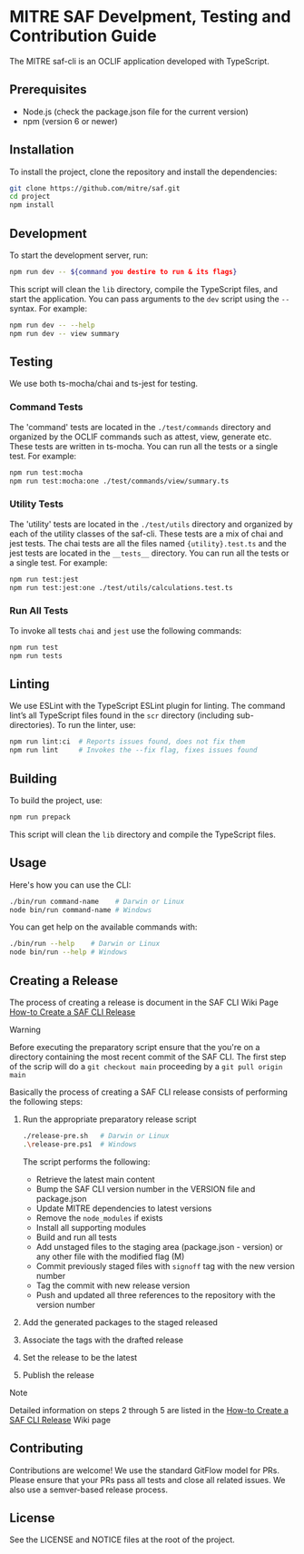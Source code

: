 # MITRE SAF Develpment, Testing and Contribution Guide

The MITRE saf-cli is an OCLIF application developed with TypeScript.

## Prerequisites

- Node.js (check the package.json file for the current version)
- npm (version 6 or newer)

## Installation

To install the project, clone the repository and install the dependencies:

```bash
git clone https://github.com/mitre/saf.git
cd project
npm install
```

## Development

To start the development server, run:

```bash
npm run dev -- ${command you destire to run & its flags}
```

This script will clean the `lib` directory, compile the TypeScript files, and start the application. You can pass arguments to the `dev` script using the `--` syntax. For example:

```bash
npm run dev -- --help
npm run dev -- view summary
```

## Testing

We use both ts-mocha/chai and ts-jest for testing.

### Command Tests

The 'command' tests are located in the `./test/commands` directory and organized by the OCLIF commands such as attest, view, generate etc. These tests are written in ts-mocha. You can run all the tests or a single test. For example:

```bash
npm run test:mocha
npm run test:mocha:one ./test/commands/view/summary.ts
```

### Utility Tests

The 'utility' tests are located in the `./test/utils` directory and organized by each of the utility classes of the saf-cli. These tests are a mix of chai and jest tests. The chai tests are all the files named `{utility}.test.ts` and the jest tests are located in the `__tests__` directory. You can run all the tests or a single test. For example:

```bash
npm run test:jest
npm run test:jest:one ./test/utils/calculations.test.ts
```
### Run All Tests
To invoke all tests `chai` and `jest` use the following commands:
```bash
npm run test
npm run tests
```

## Linting

We use ESLint with the TypeScript ESLint plugin for linting. The command lint’s all TypeScript files found in the `scr` directory (including sub-directories). To run the linter, use:

```bash
npm run lint:ci  # Reports issues found, does not fix them
npm run lint     # Invokes the --fix flag, fixes issues found
```

## Building

To build the project, use:

```bash
npm run prepack
```

This script will clean the `lib` directory and compile the TypeScript files.

## Usage

Here's how you can use the CLI:

```bash
./bin/run command-name    # Darwin or Linux
node bin/run command-name # Windows
```

You can get help on the available commands with:

```bash
./bin/run --help    # Darwin or Linux
node bin/run --help # Windows
```
## Creating a Release
The process of creating a release is document in the SAF CLI Wiki Page [How-to Create a SAF CLI Release](https://github.com/mitre/saf/wiki/How%E2%80%90to-Create-a-SAF-CLI-Release)

>[!WARNING]
> Before executing the preparatory script ensure that the you're on a directory containing the most recent commit of the SAF CLI. The first step of the scrip will do a `git checkout main` proceeding by a `git pull origin main`

Basically the process of creating a SAF CLI release consists of performing the following steps:

1. Run the appropriate preparatory release script
    ```bash
    ./release-pre.sh   # Darwin or Linux
    .\release-pre.ps1  # Windows
    ```
    The script performs the following:

    - Retrieve the latest main content
    - Bump the SAF CLI version number in the VERSION file and package.json
    - Update MITRE dependencies to latest versions
    - Remove the `node_modules` if exists
    - Install all supporting modules
    - Build and run all tests
    - Add unstaged files to the staging area (package.json - version) or any other file with the modified flag (M)
    - Commit previously staged files with `signoff` tag with the new version number
    - Tag the commit with new release version
    - Push and updated all three references to the repository with the version number

2. Add the generated packages to the staged released
3. Associate the tags with the drafted release
4. Set the release to be the latest
5. Publish the release

>[!NOTE]
>Detailed information on steps 2 through 5 are listed in the [How-to Create a SAF CLI Release](https://github.com/mitre/saf/wiki/How%E2%80%90to-Create-a-SAF-CLI-Release) Wiki page

## Contributing

Contributions are welcome! We use the standard GitFlow model for PRs. Please ensure that your PRs pass all tests and close all related issues. We also use a semver-based release process.

## License

See the LICENSE and NOTICE files at the root of the project.
